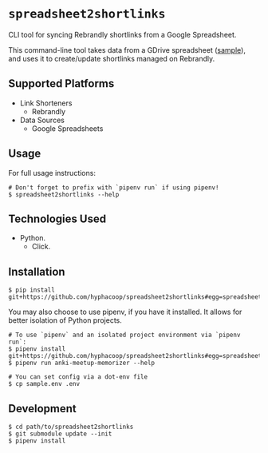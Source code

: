 # `spreadsheet2shortlinks`

CLI tool for syncing Rebrandly shortlinks from a Google Spreadsheet.

This command-line tool takes data from a GDrive spreadsheet
([sample][sample_shortlink_sheet]), and uses it to create/update
shortlinks managed on Rebrandly.

   [sample_shortlink_sheet]: https://docs.google.com/spreadsheets/d/12VUXPCpActC77wy6Q8Khyb-iZ_nlNwshO8XswYRj5XE/edit#gid=776462093

## Supported Platforms

- Link Shorteners
  - Rebrandly
- Data Sources
  - Google Spreadsheets

## Usage

For full usage instructions:

```
# Don't forget to prefix with `pipenv run` if using pipenv!
$ spreadsheet2shortlinks --help
```

## Technologies Used

- Python.
  - Click.

## Installation

```
$ pip install git+https://github.com/hyphacoop/spreadsheet2shortlinks#egg=spreadsheet2shortlinks
```

You may also choose to use pipenv, if you have it installed. It allows
for better isolation of Python projects.

```
# To use `pipenv` and an isolated project environment via `pipenv run`:
$ pipenv install git+https://github.com/hyphacoop/spreadsheet2shortlinks#egg=spreadsheet2shortlinks
$ pipenv run anki-meetup-memorizer --help

# You can set config via a dot-env file
$ cp sample.env .env
```

## Development

```
$ cd path/to/spreadsheet2shortlinks
$ git submodule update --init
$ pipenv install
```
